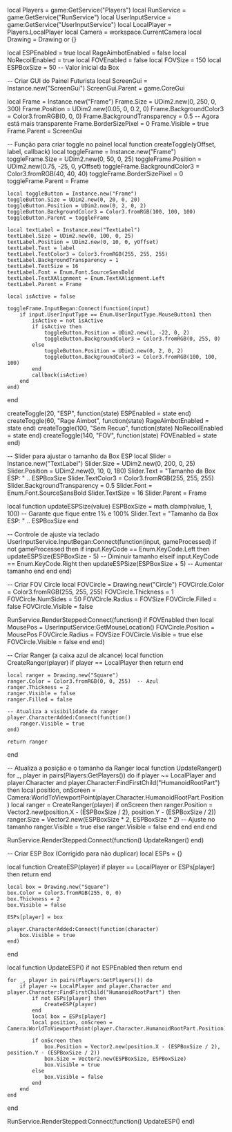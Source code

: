 local Players = game:GetService("Players")
local RunService = game:GetService("RunService")
local UserInputService = game:GetService("UserInputService")
local LocalPlayer = Players.LocalPlayer
local Camera = workspace.CurrentCamera
local Drawing = Drawing or {}

local ESPEnabled = true
local RageAimbotEnabled = false
local NoRecoilEnabled = true
local FOVEnabled = false
local FOVSize = 150
local ESPBoxSize = 50  -- Valor inicial da Box

-- Criar GUI do Painel Futurista
local ScreenGui = Instance.new("ScreenGui")
ScreenGui.Parent = game.CoreGui

local Frame = Instance.new("Frame")
Frame.Size = UDim2.new(0, 250, 0, 300)
Frame.Position = UDim2.new(0.05, 0, 0.2, 0)
Frame.BackgroundColor3 = Color3.fromRGB(0, 0, 0)
Frame.BackgroundTransparency = 0.5  -- Agora está mais transparente
Frame.BorderSizePixel = 0
Frame.Visible = true
Frame.Parent = ScreenGui

-- Função para criar toggle no painel
local function createToggle(yOffset, label, callback)
    local toggleFrame = Instance.new("Frame")
    toggleFrame.Size = UDim2.new(0, 50, 0, 25)
    toggleFrame.Position = UDim2.new(0.75, -25, 0, yOffset)
    toggleFrame.BackgroundColor3 = Color3.fromRGB(40, 40, 40)
    toggleFrame.BorderSizePixel = 0
    toggleFrame.Parent = Frame

    local toggleButton = Instance.new("Frame")
    toggleButton.Size = UDim2.new(0, 20, 0, 20)
    toggleButton.Position = UDim2.new(0, 2, 0, 2)
    toggleButton.BackgroundColor3 = Color3.fromRGB(100, 100, 100)
    toggleButton.Parent = toggleFrame

    local textLabel = Instance.new("TextLabel")
    textLabel.Size = UDim2.new(0, 100, 0, 25)
    textLabel.Position = UDim2.new(0, 10, 0, yOffset)
    textLabel.Text = label
    textLabel.TextColor3 = Color3.fromRGB(255, 255, 255)
    textLabel.BackgroundTransparency = 1
    textLabel.TextSize = 16
    textLabel.Font = Enum.Font.SourceSansBold
    textLabel.TextXAlignment = Enum.TextXAlignment.Left
    textLabel.Parent = Frame

    local isActive = false

    toggleFrame.InputBegan:Connect(function(input)
        if input.UserInputType == Enum.UserInputType.MouseButton1 then
            isActive = not isActive
            if isActive then
                toggleButton.Position = UDim2.new(1, -22, 0, 2)
                toggleButton.BackgroundColor3 = Color3.fromRGB(0, 255, 0)
            else
                toggleButton.Position = UDim2.new(0, 2, 0, 2)
                toggleButton.BackgroundColor3 = Color3.fromRGB(100, 100, 100)
            end
            callback(isActive)
        end
    end)
end

createToggle(20, "ESP", function(state) ESPEnabled = state end)
createToggle(60, "Rage Aimbot", function(state) RageAimbotEnabled = state end)
createToggle(100, "Sem Recuo", function(state) NoRecoilEnabled = state end)
createToggle(140, "FOV", function(state) FOVEnabled = state end)

-- Slider para ajustar o tamanho da Box ESP
local Slider = Instance.new("TextLabel")
Slider.Size = UDim2.new(0, 200, 0, 25)
Slider.Position = UDim2.new(0, 10, 0, 180)
Slider.Text = "Tamanho da Box ESP: " .. ESPBoxSize
Slider.TextColor3 = Color3.fromRGB(255, 255, 255)
Slider.BackgroundTransparency = 0.5
Slider.Font = Enum.Font.SourceSansBold
Slider.TextSize = 16
Slider.Parent = Frame

local function updateESPSize(value)
    ESPBoxSize = math.clamp(value, 1, 100) -- Garante que fique entre 1% e 100%
    Slider.Text = "Tamanho da Box ESP: " .. ESPBoxSize
end

-- Controle de ajuste via teclado
UserInputService.InputBegan:Connect(function(input, gameProcessed)
    if not gameProcessed then
        if input.KeyCode == Enum.KeyCode.Left then
            updateESPSize(ESPBoxSize - 5)  -- Diminuir tamanho
        elseif input.KeyCode == Enum.KeyCode.Right then
            updateESPSize(ESPBoxSize + 5)  -- Aumentar tamanho
        end
    end
end)

-- Criar FOV Circle
local FOVCircle = Drawing.new("Circle")
FOVCircle.Color = Color3.fromRGB(255, 255, 255)
FOVCircle.Thickness = 1
FOVCircle.NumSides = 50
FOVCircle.Radius = FOVSize
FOVCircle.Filled = false
FOVCircle.Visible = false

RunService.RenderStepped:Connect(function()
    if FOVEnabled then
        local MousePos = UserInputService:GetMouseLocation()
        FOVCircle.Position = MousePos
        FOVCircle.Radius = FOVSize
        FOVCircle.Visible = true
    else
        FOVCircle.Visible = false
    end
end)

-- Criar Ranger (a caixa azul de alcance)
local function CreateRanger(player)
    if player == LocalPlayer then return end
    
    local ranger = Drawing.new("Square")
    ranger.Color = Color3.fromRGB(0, 0, 255)  -- Azul
    ranger.Thickness = 2
    ranger.Visible = false
    ranger.Filled = false
    
    -- Atualiza a visibilidade da ranger
    player.CharacterAdded:Connect(function()
        ranger.Visible = true
    end)

    return ranger
end

-- Atualiza a posição e o tamanho da Ranger
local function UpdateRanger()
    for _, player in pairs(Players:GetPlayers()) do
        if player ~= LocalPlayer and player.Character and player.Character:FindFirstChild("HumanoidRootPart") then
            local position, onScreen = Camera:WorldToViewportPoint(player.Character.HumanoidRootPart.Position)
            local ranger = CreateRanger(player)
            if onScreen then
                ranger.Position = Vector2.new(position.X - (ESPBoxSize / 2), position.Y - (ESPBoxSize / 2))
                ranger.Size = Vector2.new(ESPBoxSize * 2, ESPBoxSize * 2)  -- Ajuste no tamanho
                ranger.Visible = true
            else
                ranger.Visible = false
            end
        end
    end
end

RunService.RenderStepped:Connect(function()
    UpdateRanger()
end)

-- Criar ESP Box (Corrigido para não duplicar)
local ESPs = {}

local function CreateESP(player)
    if player == LocalPlayer or ESPs[player] then return end

    local box = Drawing.new("Square")
    box.Color = Color3.fromRGB(255, 0, 0)
    box.Thickness = 2
    box.Visible = false

    ESPs[player] = box

    player.CharacterAdded:Connect(function(character)
        box.Visible = true
    end)
end

local function UpdateESP()
    if not ESPEnabled then return end

    for _, player in pairs(Players:GetPlayers()) do
        if player ~= LocalPlayer and player.Character and player.Character:FindFirstChild("HumanoidRootPart") then
            if not ESPs[player] then
                CreateESP(player)
            end
            local box = ESPs[player]
            local position, onScreen = Camera:WorldToViewportPoint(player.Character.HumanoidRootPart.Position)

            if onScreen then
                box.Position = Vector2.new(position.X - (ESPBoxSize / 2), position.Y - (ESPBoxSize / 2))
                box.Size = Vector2.new(ESPBoxSize, ESPBoxSize)
                box.Visible = true
            else
                box.Visible = false
            end
        end
    end
end

RunService.RenderStepped:Connect(function()
    UpdateESP()
end)
